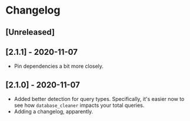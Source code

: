 # Changelog

## [Unreleased]

## [2.1.1] - 2020-11-07
- Pin dependencies a bit more closely.

## [2.1.0] - 2020-11-07

- Added better detection for query types. Specifically, it's easier now to see
  how `database_cleaner` impacts your total queries.
- Adding a changelog, apparently.

